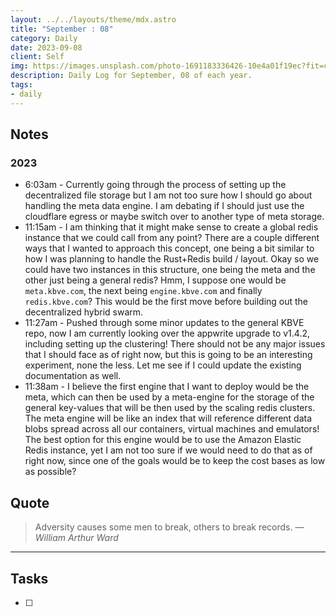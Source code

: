 ```yaml
---
layout: ../../layouts/theme/mdx.astro
title: "September : 08"
category: Daily
date: 2023-09-08
client: Self
img: https://images.unsplash.com/photo-1691183336426-10e4a01f19ec?fit=crop&q=85&w=1400&h=700
description: Daily Log for September, 08 of each year.
tags:
- daily
---
```


## Notes
### 2023
- 6:03am - Currently going through the process of setting up the decentralized file storage but I am not too sure how I should go about handling the meta data engine. I am debating if I should just use the cloudflare egress or maybe switch over to another type of meta storage. 
- 11:15am - I am thinking that it might make sense to create a global redis instance that we could call from any point? There are a couple different ways that I wanted to approach this concept, one being a bit similar to how I was planning to handle the Rust+Redis build / layout. Okay so we could have two instances in this structure, one being the meta and the other just being a general redis? Hmm, I suppose one would be `meta.kbve.com`, the next being `engine.kbve.com` and finally `redis.kbve.com`? This would be the first move before building out the decentralized hybrid swarm. 
- 11:27am - Pushed through some minor updates to the general KBVE repo, now I am currently looking over the appwrite upgrade to v1.4.2, including setting up the clustering! There should not be any major issues that I should face as of right now, but this is going to be an interesting experiment, none the less. Let me see if I could update the existing documentation as well. 
- 11:38am - I believe the first engine that I want to deploy would be the meta, which can then be used by a meta-engine for the storage of the general key-values that will be then used by the scaling redis clusters. The meta engine will be like an index that will reference different data blobs spread across all our containers, virtual machines and emulators! The best option for this engine would be to use the Amazon Elastic Redis instance, yet I am not too sure if we would need to do that as of right now, since one of the goals would be to keep the cost bases as low as possible?  

## Quote

> Adversity causes some men to break, others to break records.
> — <cite>William Arthur Ward</cite>

---

## Tasks

- [ ]
